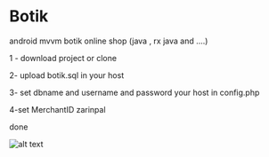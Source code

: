# Botik

android mvvm botik online shop (java , rx java and ....)

1 - download project or clone

2- upload botik.sql in your host

3- set dbname and username and password your host in config.php

4-set MerchantID zarinpal

done

![alt text](https://alisamadzadeh.ir/shop.jpg)


